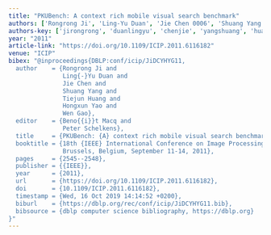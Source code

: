 ```yaml
---
title: "PKUBench: A context rich mobile visual search benchmark"
authors: ['Rongrong Ji', 'Ling-Yu Duan', 'Jie Chen 0006', 'Shuang Yang', 'Tiejun Huang', 'Hongxun Yao', 'Wen Gao 0001']
authors-key: ['jirongrong', 'duanlingyu', 'chenjie', 'yangshuang', 'huangtiejun', 'yaohongxun', 'gaowen']
year: "2011"
article-link: "https://doi.org/10.1109/ICIP.2011.6116182"
venue: "ICIP"
bibex: "@inproceedings{DBLP:conf/icip/JiDCYHYG11,
  author    = {Rongrong Ji and
               Ling{-}Yu Duan and
               Jie Chen and
               Shuang Yang and
               Tiejun Huang and
               Hongxun Yao and
               Wen Gao},
  editor    = {Beno{{i}}t Macq and
               Peter Schelkens},
  title     = {PKUBench: {A} context rich mobile visual search benchmark},
  booktitle = {18th {IEEE} International Conference on Image Processing, {ICIP} 2011,
               Brussels, Belgium, September 11-14, 2011},
  pages     = {2545--2548},
  publisher = {{IEEE}},
  year      = {2011},
  url       = {https://doi.org/10.1109/ICIP.2011.6116182},
  doi       = {10.1109/ICIP.2011.6116182},
  timestamp = {Wed, 16 Oct 2019 14:14:52 +0200},
  biburl    = {https://dblp.org/rec/conf/icip/JiDCYHYG11.bib},
  bibsource = {dblp computer science bibliography, https://dblp.org}
}"
---
```

